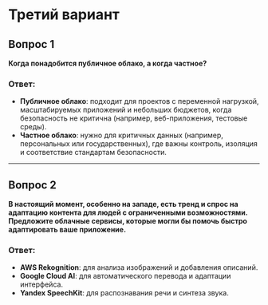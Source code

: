 # Третий вариант

## Вопрос 1
**Когда понадобится публичное облако, а когда частное?**

### Ответ:
- **Публичное облако**: подходит для проектов с переменной нагрузкой, масштабируемых приложений и небольших бюджетов, когда безопасность не критична (например, веб-приложения, тестовые среды).
- **Частное облако**: нужно для критичных данных (например, персональных или государственных), где важны контроль, изоляция и соответствие стандартам безопасности.

---

## Вопрос 2
**В настоящий момент, особенно на западе, есть тренд и спрос на адаптацию контента для людей с ограниченными возможностями. Предложите облачные сервисы, которые могли бы помочь быстро адаптировать ваше приложение.**

### Ответ:
- **AWS Rekognition**: для анализа изображений и добавления описаний.
- **Google Cloud AI**: для автоматического перевода и адаптации интерфейса.
- **Yandex SpeechKit**: для распознавания речи и синтеза звука.

